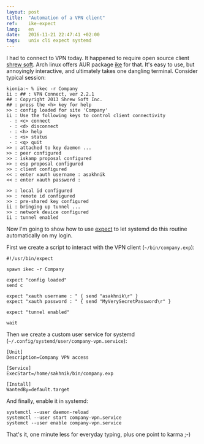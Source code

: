 ```yaml
---
layout: post
title:  "Automation of a VPN client"
ref:    ike-expect
lang:   en
date:   2016-11-21 22:47:41 +02:00
tags:   unix cli expect systemd
---
```


I had to connect to VPN today. It happened to require open source
client [shrew soft](https://www.shrew.net/home). Arch linux offers AUR package
[ike](https://aur.archlinux.org/packages/ike) for that. It's easy to use, but
annoyingly interactive, and ultimately takes one dangling terminal.
Consider typical session:

```
kionia:~ % ikec -r Company
ii : ## : VPN Connect, ver 2.2.1
## : Copyright 2013 Shrew Soft Inc.
## : press the <h> key for help
>> : config loaded for site 'Company'
ii : Use the following keys to control client connectivity
 - : <c> connect
 - : <d> disconnect
 - : <h> help
 - : <s> status
 - : <q> quit
>> : attached to key daemon ...
>> : peer configured
>> : iskamp proposal configured
>> : esp proposal configured
>> : client configured
<< : enter xauth username : asakhnik
<< : enter xauth password :

>> : local id configured
>> : remote id configured
>> : pre-shared key configured
ii : bringing up tunnel ...
>> : network device configured
ii : tunnel enabled

```

Now I'm going to show how to use [expect](http://expect.sourceforge.net/) to
let systemd do this routine automatically on my login.

First we create a script to interact with the VPN client (`~/bin/company.exp`):
```expect
#!/usr/bin/expect

spawn ikec -r Company

expect "config loaded"
send c

expect "xauth username : " { send "asakhnik\r" }
expect "xauth password : " { send "MyVerySecretPassword\r" }

expect "tunnel enabled"

wait
```

Then we create a custom user service for systemd
(`~/.config/systemd/user/company-vpn.service`):
```init
[Unit]
Description=Company VPN access

[Service]
ExecStart=/home/sakhnik/bin/company.exp

[Install]
WantedBy=default.target
```

And finally, enable it in systemd:
```shell
systemctl --user daemon-reload
systemctl --user start company-vpn.service
systemct --user enable company-vpn.service
```

That's it, one minute less for everyday typing, plus one point to karma ;-)
